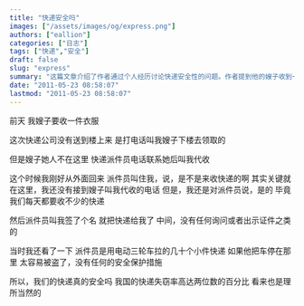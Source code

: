 ```yaml
---
title: "快递安全吗"
images: ["/assets/images/og/express.png"]
authors: ["eallion"]
categories: ["日志"]
tags: ["快递","安全"]
draft: false
slug: "express"
summary: "这篇文章介绍了作者通过个人经历讨论快递安全性的问题。作者提到他的嫂子收到一件快递，但因为人不在家，快递员联系到作者并让他代收。尽管作者并没有接到嫂子的电话，他还是冒险接收了快递并签收了。文章指出快递员没有进行任何身份验证或要求出示证件，而且快递员使用的电动三轮车也没有安全保护措施。作者同时提到在中国，快递失窃率非常高。"
date: "2011-05-23 08:58:07"
lastmod: "2011-05-23 08:58:07"
---
```


前天
我嫂子要收一件衣服

这次快递公司没有送到楼上来
是打电话叫我嫂子下楼去领取的

但是嫂子她人不在这里
快递派件员电话联系她后叫我代收

这个时候我刚好从外面回来
派件员叫住我，说，是不是来收快递的啊
其实关键就在这里，我还没有接到嫂子叫我代收的电话
但是，我还是对派件员说，是的
毕竟我们每天都要收不少的快递

然后派件员叫我签了个名
就把快递给我了
中间，没有任何询问或者出示证件之类的

当时我还看了一下
派件员是用电动三轮车拉的几十个小件快递
如果他把车停在那里
太容易被盗了，没有任何的安全保护措施

所以，我们的快递真的安全吗
我国的快递失窃率高达两位数的百分比
看来也是理所当然的
